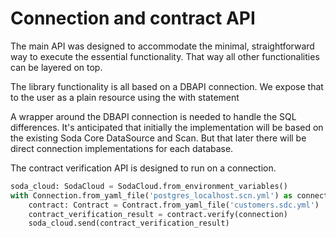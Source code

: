 # Connection and contract API

The main API was designed to accommodate the minimal, straightforward way to execute the 
essential functionality.  That way all other functionalities can be layered on top.

The library functionality is all based on a DBAPI connection. We expose that to the user 
as a plain resource using the with statement

A wrapper around the DBAPI connection is needed to handle the SQL differences. It's 
anticipated that initially the implementation will be based on the existing Soda Core 
DataSource and Scan.  But that later there will be direct connection implementations 
for each database.

The contract verification API is designed to run on a connection.

```python
soda_cloud: SodaCloud = SodaCloud.from_environment_variables()
with Connection.from_yaml_file('postgres_localhost.scn.yml') as connection:
    contract: Contract = Contract.from_yaml_file('customers.sdc.yml')
    contract_verification_result = contract.verify(connection)
    soda_cloud.send(contract_verification_result)
```
